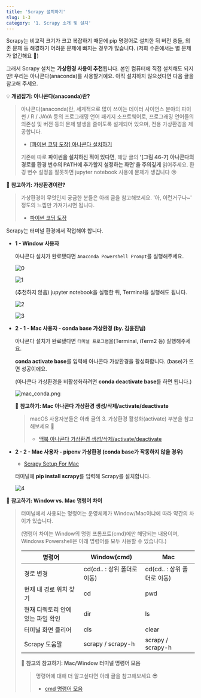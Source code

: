 ```yaml
---
title: 'Scrapy 설치하기'
slug: 1-3
category: '1. Scrapy 소개 및 설치'
---
```

Scrapy는 비교적 크기가 크고 복잡하기 때문에 pip 명령어로 설치한 뒤 버전 충돌, 의존 문제 등 해결하기 어려운 문제에 빠지는 경우가 많습니다. (저희 수준에서는 별 문제가 없긴해요 🤣)

그래서 Scrapy 설치는 **가상환경 사용이 추천**됩니다. 본인 컴퓨터에 직접 설치해도 되지만! 우리는 아나콘다(anaconda)를 사용할거예요. 아직 설치하지 않으셨다면 다음 글을 참고해 주세요.

💡 **개념잡기: 아나콘다(anaconda)란?**
> 아나콘다(anaconda)란, 세계적으로 많이 쓰이는 데이터 사이언스 분야의 파이썬 / R / JAVA 등의 프로그래밍 언어 패키지 소프트웨어로, 프로그래밍 언어들의 의존성 및 버전 등의 문제 발생을 줄이도록 설계되어 있으며, 전용 가상환경을 제공합니다.
>
> - [[파이썬 코딩 도장] 아나콘다 설치하기](https://dojang.io/mod/page/view.php?id=2456)
>
> 기존에 따로 **파이썬을 설치하신 적이 있다면**, 해당 글의 **'[그림 46-7] 아나콘다의 경로를 환경 변수의 PATH에 추가할지 설정하는 화면'을 주의깊게** 읽어주세요. 환경 변수 설정을 잘못하면 jupyter notebook 사용에 문제가 생깁니다 😢
    
📖 **참고하기: 가상환경이란?**
> 가상환경이 무엇인지 궁금한 분들은 아래 글을 참고해보세요. '아, 이런거구나~' 정도의 느낌만 가져가시면 됩니다.
>
> - [파이썬 코딩 도장](https://dojang.io/mod/page/view.php?id=2470)


Scrapy는 터미널 환경에서 작업해야 합니다.

- **1 - Window 사용자**
  
    아나콘다 설치가 완료됐다면 `Anaconda Powershell Prompt`를 실행해주세요.
    
    ![0](/scrapy/1-3/0.png)
    
    ![1](/scrapy/1-3/1.png)
    
    (추천하지 않음) jupyter notebook을 실행한 뒤, Terminal을 실행해도 됩니다.
    
    ![2](/scrapy/1-3/2.png)
    
    ![3](/scrapy/1-3/3.png)

- **2 - 1 - Mac 사용자 - conda base 가상환경 (by. 김윤진님)**

    아나콘다 설치가 완료됐다면 `터미널 프로그램`을(Terminal, iTerm2 등) 실행해주세요.

    **conda activate base**를 입력해 아나콘다 가상환경을 활성화합니다. (base)가 뜨면 성공이에요.

    (아나콘다 가상환경을 비활성화하려면 **conda deactivate base**를 하면 됩니다.)

    ![mac_conda.png](/scrapy/1-3/mac_conda.png)

    📖 **참고하기: Mac 아나콘다 가상환경 생성/삭제/activate/deactivate**
    > macOS 사용자분들은 아래 글의 3. 가상환경 활성화(activate) 부분을 참고해보세요 🤔
    > - [맥북 아나콘다 가상환경 생성/삭제/activate/deactivate](https://joytk.tistory.com/14)

- **2 - 2 - Mac 사용자 - pipenv 가상환경 (conda base가 작동하지 않을 경우)**
    - [Scrapy Setup For Mac](https://www.notion.so/Scrapy-Setup-For-Mac-f316ab43609443b290667e8fe2fd6f5b)
    
    터미널에 **pip install scrapy**를 입력해 Scrapy를 설치합니다.
    
    ![4](/scrapy/1-3/4.png)

📖 **참고하기:  Window vs. Mac 명령어 차이**
> 터미널에서 사용되는 명령어는 운영체제가 Window/Mac이냐에 따라 약간의 차이가 있습니다.
> 
> (명령어 차이는 Window의 명령 프롬프트(cmd)에만 해당되는 내용이며, Windows Powershell은 아래 명령어를 모두 사용할 수 있습니다.)
> 
> | 명령어                            | Window(cmd)                 | Mac                         |
> | --------------------------------- | --------------------------- | --------------------------- |
> | 경로 변경                         | cd(cd.. : 상위 폴더로 이동) | cd(cd.. : 상위 폴더로 이동) |
> | 현재 내 경로 위치 찾기            | cd                          | pwd                         |
> | 현재 디렉토리 안에 있는 파일 확인 | dir                         | ls                          |
> | 터미널 화면 클리어                | cls                         | clear                       |
> | Scrapy 도움말                     | scrapy / scrapy-h           | scrapy / scrapy-h           |
> 
> 📖 **참고의 참고하기: Mac/Window 터미널 명령어 모음**
> > 명령어에 대해 더 알고싶다면 아래 글을 참고해보세요 😎
> > - [cmd 명령어 모음](https://m.blog.naver.com/PostView.naver?isHttpsRedirect=true&blogId=nawoo&logNo=80138979222)
